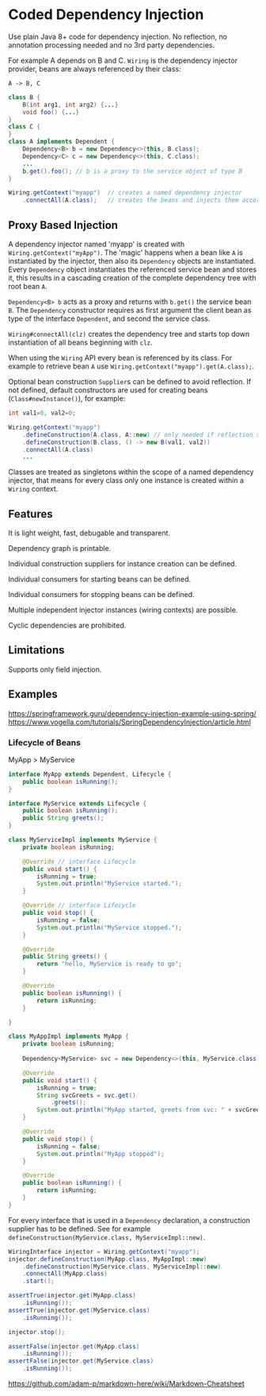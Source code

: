 # Coded Dependency Injection

Use plain Java 8+ code for dependency injection. No reflection, no annotation processing needed and no 3rd party dependencies.

For example A depends on B and C. `Wiring` is the dependency injector provider, beans are always referenced by their class:

```
A -> B, C
```

```Java
class B {
	B(int arg1, int arg2) {...}
	void foo() {...}
}
class C {
}
class A implements Dependent {
	Dependency<B> b = new Dependency<>(this, B.class);
	Dependency<C> c = new Dependency<>(this, C.class);
	...
	b.get().foo(); // b is a proxy to the service object of type B
}

Wiring.getContext("myapp")	// creates a named dependency injector
	.connectAll(A.class); 	// creates the beans and injects them accordingly

```

## Proxy Based Injection

A dependency injector named 'myapp' is created with `Wiring.getContext("myApp")`.
The 'magic' happens when a bean like `A` is instantiated by the injector, then also its `Dependency` objects are instantiated.
Every `Dependency` object instantiates the referenced service bean and stores it, this results in a cascading creation of the complete dependency tree with root bean `A`. 

`Dependency<B> b` acts as a proxy and returns with `b.get()` the service bean `B`.
The `Dependency` constructor requires as first argument the client bean as type of the interface `Dependent`, 
and second the service class.

`Wiring#connectAll(clz)` creates the dependency tree and starts top down instantiation of all beans beginning with `clz`.

When using the `Wiring` API every bean is referenced by its class. For example to retrieve bean `A` use 
`Wiring.getContext("myapp").get(A.class);`.

Optional bean construction `Supplier`s can be defined to avoid reflection. If not defined, default constructors are used for creating beans (`Class#newInstance()`), for example:

```Java
int val1=0, val2=0;

Wiring.getContext("myapp")
	.defineConstruction(A.class, A::new) // only needed if reflection should/cannot be used
	.defineConstruction(B.class, () -> new B(val1, val2))
	.connectAll(A.class)
	...
```

Classes are treated as singletons within the scope of a named dependency injector, 
that means for every class only one instance is created within a `Wiring` context.

## Features

It is light weight, fast, debugable and transparent.

Dependency graph is printable.

Individual construction suppliers for instance creation can be defined.

Individual consumers for starting beans can be defined.

Individual consumers for stopping beans can be defined.

Multiple independent injector instances (wiring contexts) are possible.

Cyclic dependencies are prohibited.

## Limitations

Supports only field injection.

## Examples

https://springframework.guru/dependency-injection-example-using-spring/
https://www.vogella.com/tutorials/SpringDependencyInjection/article.html

### Lifecycle of Beans

MyApp > MyService


```Java
interface MyApp extends Dependent, Lifecycle {
	public boolean isRunning();
}

interface MyService extends Lifecycle {
	public boolean isRunning();
	public String greets();
}

class MyServiceImpl implements MyService {
	private boolean isRunning;

	@Override // interface Lifecycle
	public void start() {
		isRunning = true;
		System.out.println("MyService started.");
	}

	@Override // interface Lifecycle
	public void stop() {
		isRunning = false;
		System.out.println("MyService stopped.");
	}

	@Override
	public String greets() {
		return "hello, MyService is ready to go";
	}

	@Override
	public boolean isRunning() {
		return isRunning;
	}

}

class MyAppImpl implements MyApp {
	private boolean isRunning;
	
	Dependency<MyService> svc = new Dependency<>(this, MyService.class);

	@Override
	public void start() {
		isRunning = true;
		String svcGreets = svc.get()
			.greets();
		System.out.println("MyApp started, greets from svc: " + svcGreets);
	}

	@Override
	public void stop() {
		isRunning = false;
		System.out.println("MyApp stopped");
	}

	@Override
	public boolean isRunning() {
		return isRunning;
	}
}
```

For every interface that is used in a `Dependency` declaration, a construction supplier has to be defined.
See for example `defineConstruction(MyService.class, MyServiceImpl::new)`.

```Java
WiringInterface injector = Wiring.getContext("myapp");
injector.defineConstruction(MyApp.class, MyAppImpl::new)
	.defineConstruction(MyService.class, MyServiceImpl::new)
	.connectAll(MyApp.class)
	.start();

assertTrue(injector.get(MyApp.class)
	.isRunning());
assertTrue(injector.get(MyService.class)
	.isRunning());

injector.stop();

assertFalse(injector.get(MyApp.class)
	.isRunning());
assertFalse(injector.get(MyService.class)
	.isRunning());
```

https://github.com/adam-p/markdown-here/wiki/Markdown-Cheatsheet